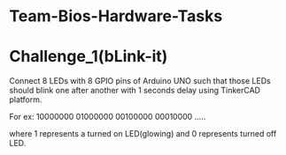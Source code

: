 # Team-Bios-Hardware-Tasks

<h1>Challenge_1(bLink-it)</h1>

Connect 8 LEDs with 8 GPIO pins of Arduino UNO such that those LEDs should blink one after another with 1 seconds delay using TinkerCAD platform.

For ex:
10000000
01000000
00100000
00010000
…..

where 1 represents a turned on LED(glowing) and 0 represents turned off LED.
